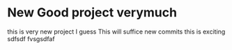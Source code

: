 # New Good project verymuch
this is very new project I guess
This will suffice new commits
this is exciting
sdfsdf
fvsgsdfaf
